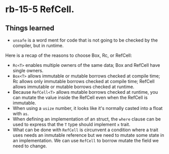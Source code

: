 # rb-15-5 RefCell<T>.

## Things learned

- `unsafe` is a word ment for code that is not going to be checked
  by the compiler, but in runtime.

Here is a recap of the reasons to choose Box<T>, Rc<T>, or RefCell<T>:

- `Rc<T>` enables multiple owners of the same data; Box<T> and RefCell<T> have single owners.
- `Box<T>` allows immutable or mutable borrows checked at compile time; Rc<T> allows
  only immutable borrows checked at compile time; RefCell<T> allows immutable or mutable
  borrows checked at runtime.
- Because `RefCell<T>` allows mutable borrows checked at runtime, you can mutate the
  value inside the RefCell<T> even when the RefCell<T> is immutable.
- When using a `usize` number, it looks like it's normally casted into a float with `as`.
- When defining an implementation of an struct, the `where` clause can be used to express
  that the `T` type should implement `x` trait.
- What can be done with `RefCell` is circunvent a condition where a trait uses needs an
  inmutable reference but we need to mutate some state in an implementation. We can use
  `RefCell` to borrow mutate the field we need to change.
